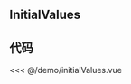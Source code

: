 ## InitialValues

<script setup>
import InitialValues from './demo/initialValues.vue'
</script>

<ClientOnly>
<InitialValues />
</ClientOnly>

## 代码

<<< @/demo/initialValues.vue
